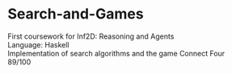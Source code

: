 # Search-and-Games
First coursework for Inf2D: Reasoning and Agents  
Language: Haskell  
Implementation of search algorithms and the game Connect Four  
89/100
